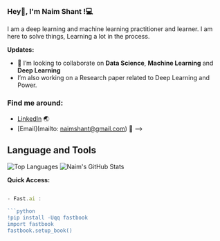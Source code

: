 ### Hey👋, I'm __Naim Shant__ !:computer:

I am a deep learning and machine learning practitioner and learner. I am here to solve things, Learning a lot in the process.

**Updates:**

- 👯 I’m looking to collaborate on **Data Science**, **Machine Learning** and **Deep Learning**
- I’m also working on a Research paper related to Deep Learning and Power.


### Find me around:

- [LinkedIn](https://www.linkedin.com/in/naimshant/) :earth_asia:
- [Email](mailto: naimshant@gmail.com) :email: -->

## **Language and Tools**

![Top Languages](https://github-readme-stats.vercel.app/api/top-langs/?username=i&theme=radical)
![Naim's GitHub Stats](https://github-readme-stats.vercel.app/api?username=iamshant&hide=prs,issues,contribs?username=ThinamXx&count_private=true?username=ThinamXx&show_icons=true&theme=radical)

**Quick Access:**

```javascript

- Fast.ai : 

​```python
!pip install -Uqq fastbook
import fastbook
fastbook.setup_book()
```

<!--
**imshant/iamshant** is a ✨ _special_ ✨ repository because its `README.md` (this file) appears on your GitHub profile.

Here are some ideas to get you started:
- 🔭 I’m currently working on ...
- 🌱 I’m currently learning ...
- 👯 I’m looking to collaborate on ...
- 🤔 I’m looking for help with ...
- 💬 Ask me about ...
- 📫 How to reach me: ...
- 😄 Pronouns: ...
- ⚡ Fun fact: ...
-->
